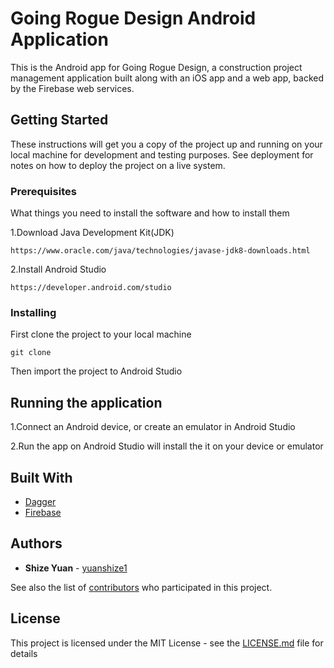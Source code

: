 # Going Rogue Design Android Application

This is the Android app for Going Rogue Design, a construction project management application built along with an iOS app and a web app, backed by the Firebase web services.

## Getting Started

These instructions will get you a copy of the project up and running on your local machine for development and testing purposes. See deployment for notes on how to deploy the project on a live system.

### Prerequisites

What things you need to install the software and how to install them

1.Download Java Development Kit(JDK)
```
https://www.oracle.com/java/technologies/javase-jdk8-downloads.html
```

2.Install Android Studio
```
https://developer.android.com/studio
```

### Installing

First clone the project to your local machine

```
git clone
```

Then import the project to Android Studio


## Running the application

1.Connect an Android device, or create an emulator in Android Studio

2.Run the app on Android Studio will install the it on your device or emulator


## Built With

* [Dagger](https://dagger.dev/)
* [Firebase](https://firebase.google.com/)


## Authors

* **Shize Yuan** - [yuanshize1](https://github.com/yuanshize1)

See also the list of [contributors](https://github.com/yuanshize1/GoingRogueDesign/graphs/contributors) who participated in this project.

## License

This project is licensed under the MIT License - see the [LICENSE.md](LICENSE.md) file for details

